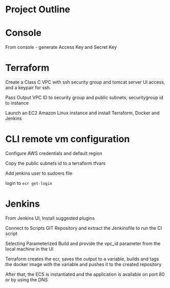 # Project Outline

# Console
 From console - generate Access Key and Secret Key

# Terraform
 Create a Class C VPC with ssh security group and tomcat server UI access, and a keypair for ssh.

 Pass Output VPC ID to security group and public subnets, securitygroup id to instance

 Launch an EC2 Amazon Linux instance and install Terraform, Docker and Jenkins

 # CLI remote vm configuration
 Configure AWS credentials and default region
 
 Copy the public subnets id to a terraform.tfvars
 
 Add jenkins user to sudoers file
 
 login to `ecr get-login`

# Jenkins
 From Jenkins UI, Install suggested plugins

 Connect to Scripts GIT Repository and extract the Jenkinsfile to run the CI script

 Selecting Parameterized Build and provide the vpc_id parameter from the local machine in the UI

 Terraform creates the ecr, saves the output to a variable, builds and tags the docker image with the variable and pushes it to the created repository

 After that, the ECS is instantiated and the application is available on port 80 or by using the DNS
